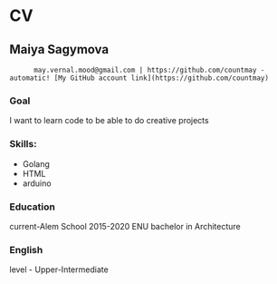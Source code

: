# CV
##                            Maiya Sagymova
          may.vernal.mood@gmail.com | https://github.com/countmay - automatic! [My GitHub account link](https://github.com/countmay)
          
### Goal

I want to learn code to be able to do creative projects

### Skills:

* Golang
* HTML
* arduino

### Education

current-Alem School
2015-2020 ENU bachelor in Architecture

### English 

level - Upper-Intermediate
